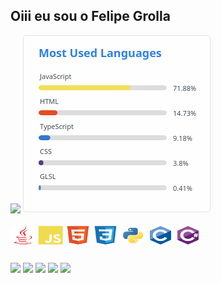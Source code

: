 ## Oiii eu sou o Felipe Grolla

<div>
  <a href="https://github.com/Grolla05"></a>
    <picture>
  <source srcset="https://github-readme-stats.vercel.app/api?username=Grolla05&show_icons=true&theme=dark" media="(prefers-color-scheme: dark)"/>
  <source srcset="https://github-readme-stats.vercel.app/api?username=Grolla05&show_icons=true" media="(prefers-color-scheme: light), (prefers-color-scheme: no-preference)"/>
  <img src="https://github-readme-stats.vercel.app/api?username=Grolla05&show_icons=true" />
  <svg xmlns="http://www.w3.org/2000/svg" width="300" height="285" viewBox="0 0 300 285" fill="none" role="img" aria-labelledby="descId">  
        <style>
          .header {
            font: 600 18px 'Segoe UI', Ubuntu, Sans-Serif;
            fill: #2f80ed;
            animation: fadeInAnimation 0.8s ease-in-out forwards;
          }
          @supports(-moz-appearance: auto) {
            /* Selector detects Firefox */
            .header { font-size: 15.5px; }
          }
          @keyframes slideInAnimation {
      from {
        width: 0;
      }
      to {
        width: calc(100%-100px);
      }
    }
    @keyframes growWidthAnimation {
      from {
        width: 0;
      }
      to {
        width: 100%;
      }
    }
    .stat {
      font: 600 14px 'Segoe UI', Ubuntu, "Helvetica Neue", Sans-Serif; fill: #434d58;
    }
    @supports(-moz-appearance: auto) {
      /* Selector detects Firefox */
      .stat { font-size:12px; }
    }
    .bold { font-weight: 700 }
    .lang-name {
      font: 400 11px "Segoe UI", Ubuntu, Sans-Serif;
      fill: #434d58;
    }
    .stagger {
      opacity: 0;
      animation: fadeInAnimation 0.3s ease-in-out forwards;
    }
    #rect-mask rect{
      animation: slideInAnimation 1s ease-in-out forwards;
    }
    .lang-progress{
      animation: growWidthAnimation 0.6s ease-in-out forwards;
    }
    /* Animations */
      @keyframes scaleInAnimation {
        from {
          transform: translate(-5px, 5px) scale(0);
        }
        to {
          transform: translate(-5px, 5px) scale(1);
        }
      }
      @keyframes fadeInAnimation {
        from {
          opacity: 0;
        }
        to {
          opacity: 1;
        }
      }
    </style>    
        <rect data-testid="card-bg" x="0.5" y="0.5" rx="4.5" height="99%" stroke="#e4e2e2" width="299" fill="#fffefe" stroke-opacity="1"/>
      <g data-testid="card-title" transform="translate(25, 35)">
        <g transform="translate(0, 0)">
      <text x="0" y="0" class="header" data-testid="header">Most Used Languages</text>
    </g>
      </g>
        <g data-testid="main-card-body" transform="translate(0, 55)">
    <svg data-testid="lang-items" x="25">
      <g transform="translate(0, 0)">
    <g class="stagger" style="animation-delay: 450ms">
      <text data-testid="lang-name" x="2" y="15" class="lang-name">JavaScript</text>
      <text x="215" y="34" class="lang-name">71.88%</text>
    <svg width="205" x="0" y="25">
      <rect rx="5" ry="5" x="0" y="0" width="205" height="8" fill="#ddd"/>
      <svg data-testid="lang-progress" width="71.88%">
        <rect height="8" fill="#f1e05a" rx="5" ry="5" x="0" y="0" class="lang-progress" style="animation-delay: 750ms;"/>
      </svg>
    </svg>
    </g>
  </g><g transform="translate(0, 40)">
    <g class="stagger" style="animation-delay: 600ms">
      <text data-testid="lang-name" x="2" y="15" class="lang-name">HTML</text>
      <text x="215" y="34" class="lang-name">14.73%</text>
    <svg width="205" x="0" y="25">
      <rect rx="5" ry="5" x="0" y="0" width="205" height="8" fill="#ddd"/>
      <svg data-testid="lang-progress" width="14.73%">
        <rect height="8" fill="#e34c26" rx="5" ry="5" x="0" y="0" class="lang-progress" style="animation-delay: 900ms;"/>
      </svg>
    </svg>
    </g>
  </g><g transform="translate(0, 80)">
    <g class="stagger" style="animation-delay: 750ms">
      <text data-testid="lang-name" x="2" y="15" class="lang-name">TypeScript</text>
      <text x="215" y="34" class="lang-name">9.18%</text>
    <svg width="205" x="0" y="25">
      <rect rx="5" ry="5" x="0" y="0" width="205" height="8" fill="#ddd"/>
      <svg data-testid="lang-progress" width="9.18%">
        <rect height="8" fill="#3178c6" rx="5" ry="5" x="0" y="0" class="lang-progress" style="animation-delay: 1050ms;"/>
      </svg>
    </svg>
    </g>
  </g><g transform="translate(0, 120)">
    <g class="stagger" style="animation-delay: 900ms">
      <text data-testid="lang-name" x="2" y="15" class="lang-name">CSS</text>
      <text x="215" y="34" class="lang-name">3.8%</text>
    <svg width="205" x="0" y="25">
      <rect rx="5" ry="5" x="0" y="0" width="205" height="8" fill="#ddd"/>
      <svg data-testid="lang-progress" width="3.8%">
        <rect height="8" fill="#563d7c" rx="5" ry="5" x="0" y="0" class="lang-progress" style="animation-delay: 1200ms;"/>
      </svg>
    </svg>
    </g>
  </g><g transform="translate(0, 160)">
    <g class="stagger" style="animation-delay: 1050ms">
      <text data-testid="lang-name" x="2" y="15" class="lang-name">GLSL</text>
      <text x="215" y="34" class="lang-name">0.41%</text>  
    <svg width="205" x="0" y="25">
      <rect rx="5" ry="5" x="0" y="0" width="205" height="8" fill="#ddd"/>
      <svg data-testid="lang-progress" width="2%">
        <rect height="8" fill="#5686a5" rx="5" ry="5" x="0" y="0" class="lang-progress" style="animation-delay: 1350ms;"/>
      </svg>
    </svg>
    </g>
  </g>
    </svg>
        </g>
      </svg>
</picture>
</div>
    
<div style="display: inline_block"><br>
  <img align="center" alt="Grolla-Java" height="30" width="40" src="https://raw.githubusercontent.com/devicons/devicon/master/icons/java/java-plain.svg">
  <img align="center" alt="Grolla-Js" height="30" width="40" src="https://raw.githubusercontent.com/devicons/devicon/master/icons/javascript/javascript-plain.svg">
  <img align="center" alt="Grolla-HTML" height="30" width="40" src="https://raw.githubusercontent.com/devicons/devicon/master/icons/html5/html5-original.svg">
  <img align="center" alt="Grolla-CSS" height="30" width="40" src="https://raw.githubusercontent.com/devicons/devicon/master/icons/css3/css3-original.svg">
  <img align="center" alt="Grolla-Python" height="30" width="40" src="https://raw.githubusercontent.com/devicons/devicon/master/icons/python/python-original.svg">
  <img align="center" alt="Grolla-C" height="30" width="40" src="https://raw.githubusercontent.com/devicons/devicon/master/icons/c/c-original.svg">
  <img align="center" alt="Grolla-Csharp" height="30" width="40" src="https://raw.githubusercontent.com/devicons/devicon/master/icons/csharp/csharp-original.svg">
</div>

##
    
<div> 
  <a href="https://instagram.com/Grollaa_" target="_blank"><img src="https://img.shields.io/badge/-Instagram-%23E4405F?style=for-the-badge&logo=instagram&logoColor=white" target="_blank"></a>
  <a href = "mailto:fegrolla0210@gmail.com" target="_blank"><img src="https://img.shields.io/badge/-Gmail-%23333?style=for-the-badge&logo=gmail&logoColor=white" target="_blank"></a>
  <a href="https://www.linkedin.com/in/felipegrolla/ target="_blank"><img src="https://img.shields.io/badge/-LinkedIn-%230077B5?style=for-the-badge&logo=linkedin&logoColor=white" target="_blank"></a> 
  <a href="https://www.microsoft.com/pt-br/software-download/windows10" target="_blank"><img src="https://img.shields.io/badge/Windows-0078D6?style=for-the-badge&logo=windows&logoColor=white" target="_blank"></a>
  <a href="https://ubuntu.com/download" target="_blank"><img src="https://img.shields.io/badge/Ubuntu-E95420?style=for-the-badge&logo=ubuntu&logoColor=white target="_blank"></a>
</div>
